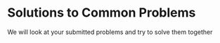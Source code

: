 # Solutions to Common Problems

We will look at your submitted problems and try to solve them together